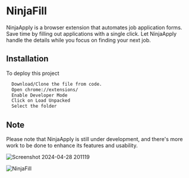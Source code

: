 
# NinjaFill

NinjaApply is a browser extension that automates job application forms. Save time by filling out applications with a single click. Let NinjaApply handle the details while you focus on finding your next job.
## Installation

To deploy this project

```bash
  Download/Clone the file from code. 
  Open chrome://extensions/
  Enable Developer Mode
  Click on Load Unpacked
  Select the folder
```


## Note

Please note that NinjaApply is still under development, and there's more work to be done to enhance its features and usability.

![Screenshot 2024-04-28 201119](https://github.com/808Kamalesh/NinjaFill/assets/154341138/e5303104-af5d-4367-905d-2c78f4ac12ee)

![NinjaFill](https://github.com/808Kamalesh/NinjaFill/assets/154341138/0ab27ca0-9063-4aa2-872e-7e334f7762da)
